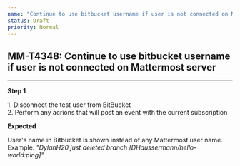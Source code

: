```yaml
---
name: "Continue to use bitbucket username if user is not connected on Mattermost server"
status: Draft
priority: Normal
---
```


## MM-T4348: Continue to use bitbucket username if user is not connected on Mattermost server

---

**Step 1**

1\. Disconnect the test user from BitBucket\
2\. Perform any acrions that will post an event with the current subscription

**Expected**

User's name in Bitbucket is shown instead of any Mattermost user name.\
Example: _"DylanH20 just deleted branch \[DHaussermann/hello-world:ping]"_

